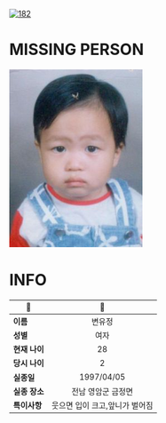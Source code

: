 [![182](https://img.shields.io/badge/%EC%8B%A4%EC%A2%85%EC%8B%A0%EA%B3%A0%EB%8A%94%20%EA%B5%AD%EB%B2%88%EC%97%86%EC%9D%B4-182-blue)](http://safe182.go.kr/index.do)

# MISSING PERSON

<img src="./missing_person.jpg">

# INFO

|🔑|💎|
|--|:--:|
|**이름**|변유정|
|**성별**|여자|
|**현재 나이**|28|
|**당시 나이**|2|
|**실종일**|1997/04/05|
|**실종 장소**|전남 영암군 금정면 |
|**특이사항**|웃으면 입이 크고,앞니가 벌어짐|

